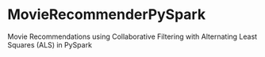 # MovieRecommenderPySpark
Movie Recommendations using Collaborative Filtering with Alternating Least Squares (ALS) in PySpark
